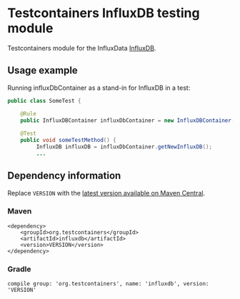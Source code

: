 # Testcontainers InfluxDB testing module

Testcontainers module for the InfluxData [InfluxDB](https://github.com/influxdata/influxdb).

## Usage example

Running influxDbContainer as a stand-in for InfluxDB in a test:

```java
public class SomeTest {

    @Rule
    public InfluxDBContainer influxDbContainer = new InfluxDBContainer();
    
    @Test
    public void someTestMethod() {
         InfluxDB influxDB = influxDbContainer.getNewInfluxDB();
         ...
```

## Dependency information

Replace `VERSION` with the [latest version available on Maven Central](https://search.maven.org/#search%7Cga%7C1%7Cg%3A%22org.testcontainers%22).

### Maven
```
<dependency>
    <groupId>org.testcontainers</groupId>
    <artifactId>influxdb</artifactId>
    <version>VERSION</version>
</dependency>
```

### Gradle

```
compile group: 'org.testcontainers', name: 'influxdb', version: 'VERSION'
```
